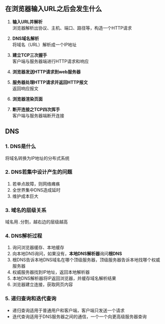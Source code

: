 ## 在浏览器输入URL之后会发生什么

1. **输入URL并解析**  
   浏览器解析出协议、主机、端口、路径等，构造一个HTTP请求

2. **DNS域名解析**   
   将域名（URL）解析成一个IP地址

3. **建立TCP三次握手**  
   客户端与服务器端进行HTTP请求和响应

4. **浏览器发送HTTP请求到web服务器**

5. **服务器处理HTTP请求并返回HTTP报文**  
   返回响应报文

6. **浏览器渲染页面**

7. **断开连接之TCP四次挥手**  
   客户端与服务器端断开连接  

## DNS

### 1. DNS是什么
将域名转换为IP地址的分布式系统

### 2. DNS若集中设计产生的问题
1. 若单点故障，则网络瘫痪
2. 全世界集中DNS造成延时
3. 维护成本巨大

### 3. 域名的层级关系
域名用`.`分割，越右边的层级越高

### 4. DNS解析过程
1. 询问浏览器缓存、本地缓存
2. 向本地DNS询问，如果没有，**本地DNS解析器**询问**根DNS**
3. 根DNS告诉本地DNS域名在哪个顶级服务器，顶级服务器告诉本地找哪个权威服务器
4. 权威服务器找到IP地址，返回本地解析器
5. 本地DNS解析器将IP返回浏览器，并缓存域名解析结果
6. 浏览器建立连接，获取网页内容

### 5. 递归查询和迭代查询
* 递归查询适用于普通用户和客户端，客户端只发送一个请求
* 迭代查询适用于DNS服务器之间的通信，一个一个向更高级服务器查询

